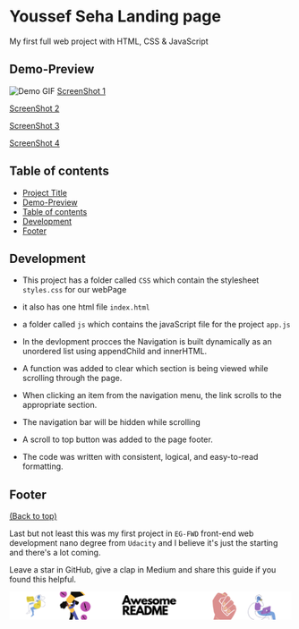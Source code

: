 # Youssef Seha Landing page

My first full web project with HTML, CSS & JavaScript

## Demo-Preview

![Demo GIF](Demo/demo.gif)
[ScreenShot 1](Demo/Screenshot%20(1).png)

[ScreenShot 2](Demo/Screenshot%20(2).png)

[ScreenShot 3](Demo/Screenshot%20(3).png)

[ScreenShot 4](Demo/Screenshot%20(4).png)

## Table of contents

- [Project Title](#project-title)
- [Demo-Preview](#demo-preview)
- [Table of contents](#table-of-contents)
- [Development](#development)
- [Footer](#footer)


## Development

- This project has a folder called `CSS` which contain the stylesheet `styles.css` for our webPage

- it also has one html file `index.html`

- a folder called `js` which contains the javaScript file for the project `app.js`

- In the devlopment procces the Navigation is built dynamically as an unordered list using  appendChild and innerHTML.

- A function was added to clear which section is being viewed while scrolling through the page.

- When clicking an item from the navigation menu, the link scrolls to the appropriate section.

- The navigation bar will be hidden while scrolling

- A scroll to top button was added to the page footer.

- The code was written with consistent, logical, and easy-to-read formatting.


## Footer
[(Back to top)](#table-of-contents)

Last but not least this was my first project in `EG-FWD` front-end web development nano degree from `Udacity` and I believe it's just the starting and there's a lot coming.

Leave a star in GitHub, give a clap in Medium and share this guide if you found this helpful.

![Footer](Demo/footer.png)
